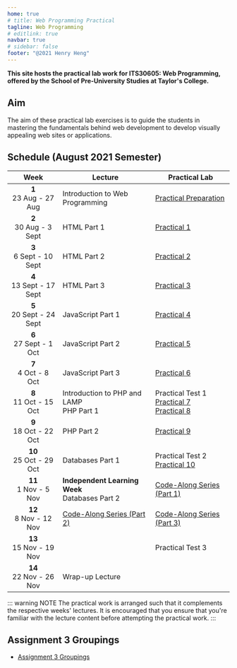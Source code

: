 ```yaml
---
home: true
# title: Web Programming Practical
tagline: Web Programming
# editlink: true
navbar: true
# sidebar: false
footer: "@2021 Henry Heng"
---
```


**This site hosts the practical lab work for ITS30605: Web Programming, offered by the School of Pre-University Studies at Taylor's College.**

## Aim

The aim of these practical lab exercises is to guide the students in mastering the fundamentals behind web development to develop visually appealing web sites or applications.

## Schedule (August 2021 Semester)

<!-- The schedule is subject to change. -->

|             Week             | Lecture                                           | Practical Lab                                                          |
| :--------------------------: | ------------------------------------------------- | ---------------------------------------------------------------------- |
|  **1** <br> 23 Aug - 27 Aug  | Introduction to Web Programming                   | [Practical Preparation](lab00.md)                                      |
|  **2** <br> 30 Aug - 3 Sept  | HTML Part 1                                       | [Practical 1](lab01.md)                                                |
| **3** <br> 6 Sept - 10 Sept  | HTML Part 2                                       | [Practical 2](lab02.md)                                                |
| **4** <br> 13 Sept - 17 Sept | HTML Part 3                                       | [Practical 3](lab03.md)                                                |
| **5** <br> 20 Sept - 24 Sept | JavaScript Part 1                                 | [Practical 4](lab04.md)                                                |
|  **6** <br> 27 Sept - 1 Oct  | JavaScript Part 2                                 | [Practical 5](lab05.md)                                                |
|   **7** <br> 4 Oct - 8 Oct   | JavaScript Part 3                                 | [Practical 6](lab06.md)                                                |
|  **8** <br> 11 Oct - 15 Oct  | Introduction to PHP and LAMP<br>PHP Part 1        | Practical Test 1<br>[Practical 7](lab07.md)<br>[Practical 8](lab08.md) |
|  **9** <br> 18 Oct - 22 Oct  | PHP Part 2                                        | [Practical 9](lab09.md)                                                |
| **10** <br> 25 Oct - 29 Oct  | Databases Part 1                                  | Practical Test 2<br>[Practical 10](lab10.md)                           |
|  **11** <br> 1 Nov - 5 Nov   | **Independent Learning Week**<br>Databases Part 2 | [Code-Along Series (Part 1)](lab11.md)                                 |
|  **12** <br> 8 Nov - 12 Nov  | [Code-Along Series (Part 2)](lab12.md)            | [Code-Along Series (Part 3)](lab13.md)                                 |
| **13** <br> 15 Nov - 19 Nov  |                                                   | Practical Test 3                                                       |
| **14** <br> 22 Nov - 26 Nov  | Wrap-up Lecture                                   |                                                                        |

::: warning NOTE
The practical work is arranged such that it complements the respective weeks' lectures.
It is encouraged that you ensure that you're familiar with the lecture content before attempting the practical work.
:::

## Assignment 3 Groupings

<!-- Unavailable at the moment, please check back later! -->

- [Assignment 3 Groupings](asgn3_202108.md)

